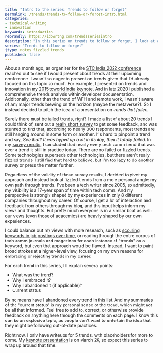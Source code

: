 ```yaml
---
title: "Intro to the series: Trends to follow or forget"
permalink: /trends/trends-to-follow-or-forget-intro.html
categories:
- technical-writing
- innovation
keywords: introduction
rebrandly: https://idbwrtng.com/trendsseriesintro
description: "In this series on trends to follow or forget, I look at about 15 different trends that I've explored in my career as a technical writer. I divided up the content into individual articles to facilitate easier navigation and browsing."
series: "Trends to follow or forget"
jtype: notes_fizzled_trends
published: false
---
```


About a month ago, an organizer for the [STC India 2022 conference](https://stc-india.org/conferences/2022/) reached out to see if I would present about trends at their upcoming conference. I wasn't so eager to present on trends given that I'd already focused on this topic so much. For example, I presented on trends and innovation in my [2015 tcworld India keynote](https://idratherbewriting.com/2015/03/18/recording-of-innovation-in-technical-communication-keynote-at-tcworld-india-2015/). And in late 2020 I published a [comprehensive trends analysis within developer documentation](https://idratherbewriting.com/learnapidoc/docapis_trends.html). Additionally, other than the trend of WFH and remote work, I wasn't aware of any major trends brewing on the horizon (maybe the metaverse?). So I instead decided to pitch the idea of a presentation on *trends that failed*.

Surely there must be failed trends, right? I made a list of about 20 trends I could think of, sent out a [really short survey](/blog/trends-that-faded-survey) to get some feedback, and was stunned to find that, according to nearly 300 respondents, most trends are still hanging around in some form or another. It's hard to pinpoint a trend and say, *See that? It was hyped up a lot in its day, then it totally failed.* In my [survey results](/blog/results-of-fizzled-trends-survey), I concluded that nearly every tech comm trend that was ever a trend is still in practice today. There are no failed or fizzled trends. Some technologies supersede other technologies, but there aren't really fizzled trends. I still find that hard to believe, but I'm too lazy to do another survey or press the matter further.

Regardless of the validity of those survey results, I decided to pivot my approach and instead look at fizzled trends from a more personal angle: my own path through trends. I've been a tech writer since 2005, so admittedly, my visibility is a 17-year span of time within tech comm. And my perspective is strongly shaped by my experiences in only 8 different companies throughout my career. Of course, I get a lot of interaction and feedback from others through my blog, and this input helps inform my views and thoughts. But pretty much everyone is in a similar boat as well: our views (even those of academics) are heavily shaped by our own experiences.

I could balance out my views with more research, such as [scouring keywords in job postings over time](/2018/10/09/tech-comm-trends-more-collaboration-with-engineers#jobads), or reading through the entire corpus of tech comm journals and magazines for each instance of "trends" as a keyword, but even that approach would be flawed. Instead, I want to paint broad strokes at a higher-level view, focusing on my own reasons for embracing or rejecting trends in my career. 

For each trend in this series, I'll explain several points:

* What was the trend?
* Why I embraced it?
* Why I abandoned it (if applicable)?
* Current status

By no means have I abandoned every trend in this list. And my summaries of the "current status" is my personal sense of the trend, which might not be all that informed. Feel free to add to, correct, or otherwise provide feedback on anything here through the comments on each page. I know this can be an explosive topic, as people don't want to entertain the idea that they might be following out-of-date practices.

Right now, I only have writeups for 5 trends, with placeholders for more to come. My [keynote presentation](https://stc-india.org/conferences/2022/tom-johnson-keynote/) is on March 26, so expect this series to wrap up around that time.
